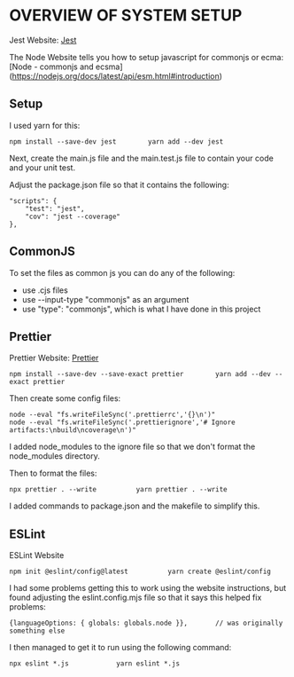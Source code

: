 # OVERVIEW OF SYSTEM SETUP

Jest Website:
[Jest](https://jestjs.io/docs/getting-started)

The Node Website tells you how to setup javascript for commonjs or ecma:
[Node - commonjs and ecsma] (https://nodejs.org/docs/latest/api/esm.html#introduction)

## Setup

I used yarn for this:

```
npm install --save-dev jest        yarn add --dev jest
```

Next, create the main.js file and the main.test.js file to contain your code and your
unit test.

Adjust the package.json file so that it contains the following:

```
"scripts": {
    "test": "jest",
    "cov": "jest --coverage"
},
```

## CommonJS

To set the files as common js you can do any of the following:
- use .cjs files
- use --input-type "commonjs" as an argument
- use "type": "commonjs", which is what I have done in this project

## Prettier

Prettier Website:
[Prettier](https://prettier.io/docs/install)

```
npm install --save-dev --save-exact prettier        yarn add --dev --exact prettier
```

Then create some config files:

```
node --eval "fs.writeFileSync('.prettierrc','{}\n')"
node --eval "fs.writeFileSync('.prettierignore','# Ignore artifacts:\nbuild\ncoverage\n')"
```

I added node_modules to the ignore file so that we don't format the node_modules directory.

Then to format the files:

```
npx prettier . --write          yarn prettier . --write
```

I added commands to package.json and the makefile to simplify this.

## ESLint

ESLint Website

```
npm init @eslint/config@latest          yarn create @eslint/config
```

I had some problems getting this to work using the website instructions, but
found adjusting the eslint.config.mjs file so that it says this helped fix
problems:

```
{languageOptions: { globals: globals.node }},       // was originally something else
```

I then managed to get it to run using the following command:

```
npx eslint *.js            yarn eslint *.js
```
